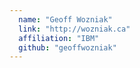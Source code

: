 ```yaml
---
  name: "Geoff Wozniak"
  link: "http://wozniak.ca"
  affiliation: "IBM"
  github: "geoffwozniak"
---
```

